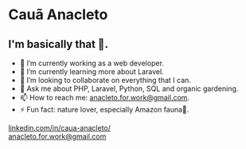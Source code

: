 # Cauã Anacleto

## I'm basically that 🦜.

- 🥗 I’m currently working as a web developer. 
- 🌱 I’m currently learning more about Laravel.
- 👯 I’m looking to collaborate on everything that I can.
- 💬 Ask me about PHP, Laravel, Python, SQL and organic gardening.
- 📫 How to reach me: anacleto.for.work@gmail.com.
- ⚡ Fun fact: nature lover, especially Amazon fauna🦜.

[linkedin.com/in/caua-anacleto/](linkedin.com/in/caua-anacleto/)\
[anacleto.for.work@gmail.com](mailto:anacleto.for.work@gmail.com)
